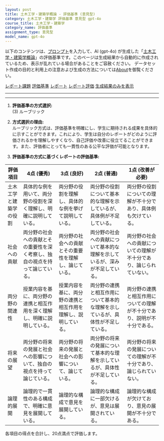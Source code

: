 ```yaml
---
layout: post
title: 土木工学・建築学概論 - 評価基準 (意見型)
category: 土木工学・建築学 評価基準 意見型 gpt-4o
course_title: 土木工学・建築学
category_name: 評価基準
assignment_type: 意見型
model_name: gpt-4o
---
```


以下のコンテンツは、[プロンプト](http://127.0.0.1:8000/generated/土木工学・建築学/gpt-4o/prompt_評価基準-意見型.md)を入力して、AI (gpt-4o) が生成した「[土木工学・建築学概論](/contents/土木工学・建築学/)」の評価基準です。このページは生成結果から自動的に作成されているため、表示が乱れている場合があることをご容赦ください。
データセット作成の目的と利用上の注意および生成の方法については[About](/About)を御覧ください。

[レポート課題](../レポート課題-意見型)
[評価基準](../評価基準-意見型)
[レポート](../レポート-意見型)
[レポート評価](../レポート評価-意見型)
[生成結果のみを表示](http://127.0.0.1:8000/generated/土木工学・建築学/gpt-4o/評価基準-意見型.md)
  

***
***
  
1. **評価基準の方式選択:**  
(3) ルーブリック

2. **方式選択の理由:**  
ルーブリック方式は、評価基準を明確にし、学生に期待される成果を具体的に示すことができます。これにより、学生は自分のレポートがどのように評価されるかを理解しやすくなり、自己評価や改善に役立てることができます。また、評価者にとっても一貫性のある公平な評価が可能となります。

3. **評価基準の方式に基づくレポートの評価基準:**

| 評価項目           | 4点 (優秀)                                                                 | 3点 (良好)                                                                 | 2点 (普通)                                                                 | 1点 (改善が必要)                                                           |
|--------------------|-----------------------------------------------------------------------------|-----------------------------------------------------------------------------|-----------------------------------------------------------------------------|-----------------------------------------------------------------------------|
| 土木工学と建築学の役割 | 具体的な例を用いて、両分野の役割を深く理解し、明確に説明している。         | 両分野の役割を理解し、具体的な例を挙げて説明している。                     | 両分野の役割について基本的な理解を示しているが、具体例が不足している。     | 両分野の役割についての理解が不十分であり、具体例も欠けている。             |
| 社会への貢献       | 両分野の社会への貢献とその重要性を深く考察し、独自の視点を持って論じている。 | 両分野の社会への貢献とその重要性を理解し、論じている。                     | 両分野の社会への貢献について基本的な理解を示しているが、深みが不足している。 | 両分野の社会への貢献についての理解が不十分であり、論じられていない。     |
| 両分野の関連性     | 授業内容を基に、両分野の連携と相互作用を深く理解し、明確に説明している。     | 授業内容を基に、両分野の連携と相互作用を理解し、説明している。             | 両分野の連携と相互作用について基本的な理解を示しているが、具体性が不足している。 | 両分野の連携と相互作用についての理解が不十分であり、説明が不十分である。 |
| 将来の展望         | 両分野の将来の発展と社会への影響について、独自の視点を持って論じている。     | 両分野の将来の発展と社会への影響について、論じている。                     | 両分野の将来の発展について基本的な理解を示しているが、具体性が不足している。 | 両分野の将来の発展についての理解が不十分であり、論じられていない。       |
| 論理的展開         | 論理的で一貫性のある構成で、明確に意見を展開している。                       | 論理的な構成で意見を展開している。                                         | 論理的な構成に一部欠けるが、意見は展開されている。                         | 論理的な構成が欠けており、意見の展開が不十分である。                       |

各項目の得点を合計し、20点満点で評価します。
